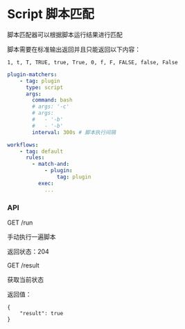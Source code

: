 # Script 脚本匹配

脚本匹配器可以根据脚本运行结果进行匹配

脚本需要在标准输出返回并且只能返回以下内容：
```
1, t, T, TRUE, true, True, 0, f, F, FALSE, false, False
```

```yaml
plugin-matchers:
    - tag: plugin
      type: script
      args:
        command: bash
        # args: '-c'
        # args:
        #   - '-b'
        #   - '-b'
        interval: 300s # 脚本执行间隔

workflows:
    - tag: default
      rules:
        - match-and:
            - plugin:
                tag: plugin
          exec:
            ...
```

### API

GET /run

手动执行一遍脚本

返回状态：204

GET /result

获取当前状态

返回值：
```json5
{
    "result": true
}
```
